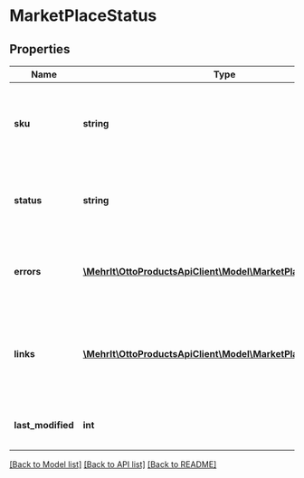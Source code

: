 # MarketPlaceStatus

## Properties
Name | Type | Description | Notes
------------ | ------------- | ------------- | -------------
**sku** | **string** | Partner-unique identifier for a product variation provided by the partner | [optional] 
**status** | **string** | the status of the variation on the OTTO market place | [optional] 
**errors** | [**\MehrIt\OttoProductsApiClient\Model\MarketPlaceStatusError[]**](MarketPlaceStatusError.md) | errors that occurred when processing the variation | [optional] 
**links** | [**\MehrIt\OttoProductsApiClient\Model\MarketPlaceStatusLink[]**](MarketPlaceStatusLink.md) | contains the link to the partner variation data and to the product in OTTO shop | [optional] 
**last_modified** | **int** | last change of the marketplace status | [optional] 

[[Back to Model list]](../../README.md#documentation-for-models) [[Back to API list]](../../README.md#documentation-for-api-endpoints) [[Back to README]](../../README.md)

